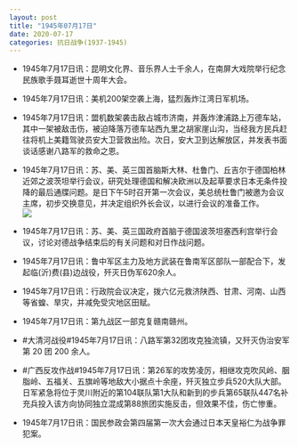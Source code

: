 ```yaml
---
layout: post
title: "1945年07月17日"
date: 2020-07-17
categories: 抗日战争(1937-1945)
---
```


<meta name="referrer" content="no-referrer" />

- 1945年7月17日讯：昆明文化界、音乐界人士千余人，在南屏大戏院举行纪念民族歌手聂耳逝世十周年大会。 

- 1945年7月17日讯：美机200架空袭上海，猛烈轰炸江湾日军机场。 

- 1945年7月17日讯：盟机数架袭击敌占城市济南，并轰炸津浦路上万德车站，其中一架被敌击伤，被迫降落万德车站西九里之胡家崖山沟，当经我方民兵赶往将机上美籍驾驶员安大卫营救出险。次日，安大卫到达解放区，并发表书面谈话感谢八路军的救命之恩。 

- 1945年7月17日讯：苏、美、英三国首脑斯大林、杜鲁门、丘吉尔于德国柏林近郊之波茨坦举行会议，研究处理德国和解决欧洲以及起草要求日本无条件投降的最后通牒问题。是日下午5时召开第一次会议，美总统杜鲁门被邀为会议主席，初步交换意见，并决定组织外长会议，以进行会议的准备工作。 <br/><img src="https://wx4.sinaimg.cn/large/aca367d8ly1ggu4je0ravj20c8090jre.jpg" />

- 1945年7月17日讯：苏、美、英三国政府首脑于德国波茨坦塞西利宫举行会议，讨论对德战争结束后的有关问题和对日作战问题。 

- 1945年7月17日讯：鲁中军区主力及地方武装在鲁南军区部队一部配合下，发起临(沂)费(县)边战役，歼灭日伪军620余人。 

- 1945年7月17日讯：行政院会议决定，拨六亿元救济陕西、甘肃、河南、山西等省蝗、旱灾，并减免受灾地区田赋。 

- 1945年7月17日讯：第九战区一部克复赣南赣州。 

- #大清河战役#1945年7月17日讯：八路军第32团攻克独流镇，又歼灭伪治安军第 20 团 200 余人。 

- #广西反攻作战#1945年7月17日讯：第26军的攻势凌厉，相继攻克吹风岭、胭脂岭、五福关、五旗岭等地敌大小据点十余座，歼灭独立步兵520大队大部。日军紧急将位于灵川附近的第104联队第1大队和新到的步兵第65联队447名补充兵投入该方向协同独立混成第88旅团实施反击，但效果不佳，伤亡惨重。 

- 1945年7月17日讯：国民参政会第四届第一次大会通过日本天皇裕仁为战争罪犯案。 

